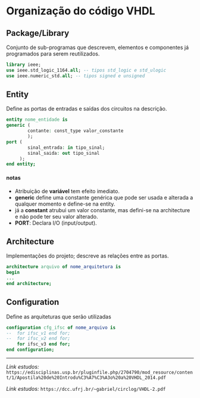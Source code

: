 # Organização do código VHDL

## Package/Library
Conjunto de sub-programas que
descrevem, elementos e componentes já programados para serem
reutilizados.
```vhdl
library ieee;
use ieee.std_logic_1164.all; -- tipos std_logic e std_ulogic
use ieee.numeric_std.all; -- tipos signed e unsigned
```


## Entity 
Define as portas de entradas e saídas dos
circuitos na descrição.
```vhdl
entity nome_entidade is
generic (
        contante: const_type valor_constante
        );
port (
        sinal_entrada: in tipo_sinal;
        sinal_saida: out tipo_sinal
     );
end entity;
```
#### notas
- Atribuição de **variável** tem efeito imediato.
- **generic** define uma constante genérica que pode ser usada e alterada a qualquer momento e define-se na entity.
- já a **constant** atrubui um valor constante, mas defini-se na architecture e não pode ter seu valor alterado. 
- **PORT**: Declara I/O (input/output).

## Architecture
Implementações do projeto;
descreve as relações entre as portas.

```vhdl
architecture arquivo of nome_arquitetura is
begin
...
end architecture;
```

## Configuration 
Define as arquiteturas que
serão utilizadas

```vhdl
configuration cfg_ifsc of nome_arquivo is
--	for ifsc_v1 end for;
--	for ifsc_v2 end for;
	for ifsc_v3 end for;
end configuration;
```

--- 

_Link estudos:_ ``https://edisciplinas.usp.br/pluginfile.php/2704790/mod_resource/content/1/Apostila%20de%20Introdu%C3%A7%C3%A3o%20a%20VHDL_2014.pdf``

_Link estudos:_ ``https://dcc.ufrj.br/~gabriel/circlog/VHDL-2.pdf``